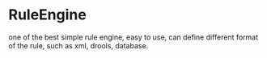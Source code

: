 # RuleEngine
one of the best simple rule engine, easy to use, can define different format of the rule, such as xml, drools, database.
